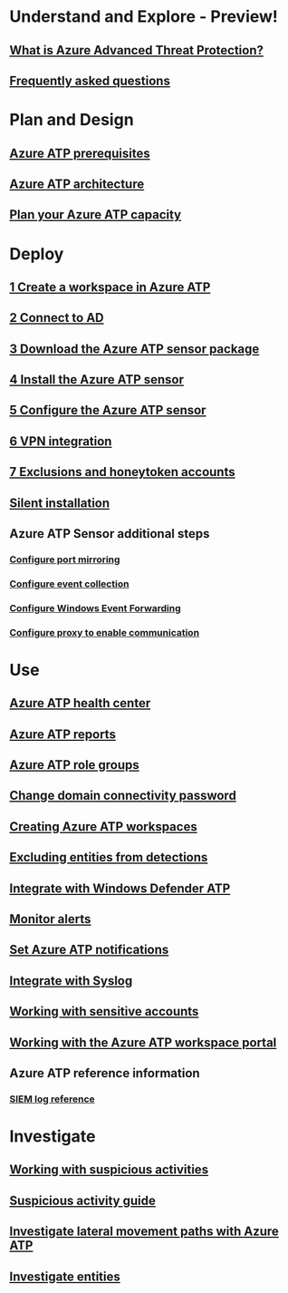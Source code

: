 # Understand and Explore - Preview!
## [What is Azure Advanced Threat Protection?](what-is-atp.md)
## [Frequently asked questions](atp-technical-faq.md)
# Plan and Design
## [Azure ATP prerequisites](atp-prerequisites.md)
## [Azure ATP architecture](atp-architecture.md)
## [Plan your Azure ATP capacity](atp-capacity-planning.md)
# Deploy
## [1 Create a workspace in Azure ATP](install-atp-step1.md)
## [2 Connect to AD](install-atp-step2.md)
## [3 Download the Azure ATP sensor package](install-atp-step3.md)
## [4 Install the Azure ATP sensor](install-atp-step4.md)
## [5 Configure the Azure ATP sensor](install-atp-step5.md)
## [6 VPN integration](vpn-integration-install-step.md)
## [7 Exclusions and honeytoken accounts](install-atp-step7.md)
## [Silent installation](ATP-silent-installation.md)
## Azure ATP Sensor additional steps
### [Configure port mirroring](configure-port-mirroring.md)
### [Configure event collection](configure-event-collection.md)
### [Configure Windows Event Forwarding](configure-event-forwarding.md)
### [Configure proxy to enable communication](configure-proxy.md)
# Use
## [Azure ATP health center](atp-health-center.md)
## [Azure ATP reports](reports.md)
## [Azure ATP role groups](atp-role-groups.md)
## [Change domain connectivity password](modifying-atp-config-dcpassword.md)
## [Creating Azure ATP workspaces](atp-workspaces.md)
## [Excluding entities from detections](excluding-entities-from-detections.md)
## [Integrate with Windows Defender ATP](integrate-wd-atp.md)
## [Monitor alerts](monitoring-alerts.md)
## [Set Azure ATP notifications](setting-atp-alerts.md)
## [Integrate with Syslog](setting-syslog-email-server-settings.md)
## [Working with sensitive accounts](tag-sensitive-accounts.md)
## [Working with the Azure ATP workspace portal](working-with-atp-console.md)
## Azure ATP reference information
### [SIEM log reference](cef-format-sa.md)
# Investigate
## [Working with suspicious activities](working-with-suspicious-activities.md)
## [Suspicious activity guide](suspicious-activity-guide.md)
## [Investigate lateral movement paths with Azure ATP](use-case-lateral-movement-path.md)
## [Investigate entities](user-profiles.md)